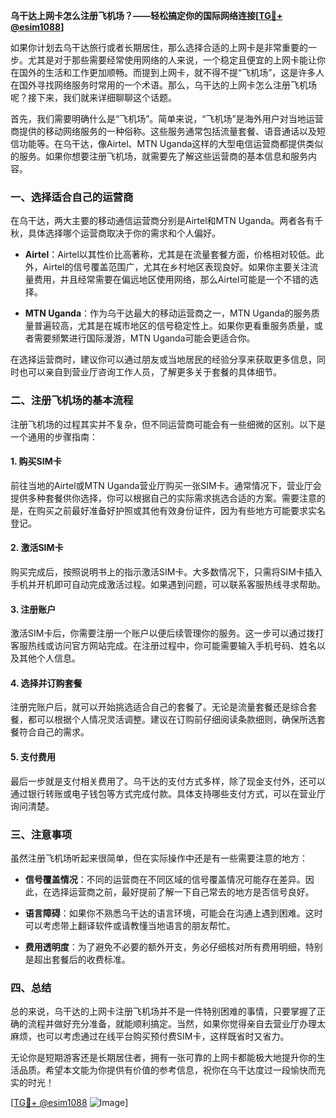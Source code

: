 **乌干达上网卡怎么注册飞机场？——轻松搞定你的国际网络连接[[TG💪+ @esim1088](https://t.me/s/esim1088)]**

如果你计划去乌干达旅行或者长期居住，那么选择合适的上网卡是非常重要的一步。尤其是对于那些需要经常使用网络的人来说，一个稳定且便宜的上网卡能让你在国外的生活和工作更加顺畅。而提到上网卡，就不得不提“飞机场”，这是许多人在国外寻找网络服务时常用的一个术语。那么，乌干达的上网卡怎么注册飞机场呢？接下来，我们就来详细聊聊这个话题。

首先，我们需要明确什么是“飞机场”。简单来说，“飞机场”是海外用户对当地运营商提供的移动网络服务的一种俗称。这些服务通常包括流量套餐、语音通话以及短信功能等。在乌干达，像Airtel、MTN Uganda这样的大型电信运营商都提供类似的服务。如果你想要注册飞机场，就需要先了解这些运营商的基本信息和服务内容。

### 一、选择适合自己的运营商

在乌干达，两大主要的移动通信运营商分别是Airtel和MTN Uganda。两者各有千秋，具体选择哪个运营商取决于你的需求和个人偏好。

- **Airtel**：Airtel以其性价比高著称，尤其是在流量套餐方面，价格相对较低。此外，Airtel的信号覆盖范围广，尤其在乡村地区表现良好。如果你主要关注流量费用，并且经常需要在偏远地区使用网络，那么Airtel可能是一个不错的选择。
  
- **MTN Uganda**：作为乌干达最大的移动运营商之一，MTN Uganda的服务质量普遍较高，尤其是在城市地区的信号稳定性上。如果你更看重服务质量，或者需要频繁进行国际漫游，MTN Uganda可能会更适合你。

在选择运营商时，建议你可以通过朋友或当地居民的经验分享来获取更多信息，同时也可以亲自到营业厅咨询工作人员，了解更多关于套餐的具体细节。

### 二、注册飞机场的基本流程

注册飞机场的过程其实并不复杂，但不同运营商可能会有一些细微的区别。以下是一个通用的步骤指南：

#### 1. 购买SIM卡
前往当地的Airtel或MTN Uganda营业厅购买一张SIM卡。通常情况下，营业厅会提供多种套餐供你选择，你可以根据自己的实际需求挑选合适的方案。需要注意的是，在购买之前最好准备好护照或其他有效身份证件，因为有些地方可能要求实名登记。

#### 2. 激活SIM卡
购买完成后，按照说明书上的指示激活SIM卡。大多数情况下，只需将SIM卡插入手机并开机即可自动完成激活过程。如果遇到问题，可以联系客服热线寻求帮助。

#### 3. 注册账户
激活SIM卡后，你需要注册一个账户以便后续管理你的服务。这一步可以通过拨打客服热线或访问官方网站完成。在注册过程中，你可能需要输入手机号码、姓名以及其他个人信息。

#### 4. 选择并订购套餐
注册完账户后，就可以开始挑选适合自己的套餐了。无论是流量套餐还是综合套餐，都可以根据个人情况灵活调整。建议在订购前仔细阅读条款细则，确保所选套餐符合自己的需求。

#### 5. 支付费用
最后一步就是支付相关费用了。乌干达的支付方式多样，除了现金支付外，还可以通过银行转账或电子钱包等方式完成付款。具体支持哪些支付方式，可以在营业厅询问清楚。

### 三、注意事项

虽然注册飞机场听起来很简单，但在实际操作中还是有一些需要注意的地方：

- **信号覆盖情况**：不同的运营商在不同区域的信号覆盖情况可能存在差异。因此，在选择运营商之前，最好提前了解一下自己常去的地方是否信号良好。
  
- **语言障碍**：如果你不熟悉乌干达的语言环境，可能会在沟通上遇到困难。这时可以考虑带上翻译软件或请教懂当地语言的朋友帮忙。

- **费用透明度**：为了避免不必要的额外开支，务必仔细核对所有费用明细，特别是超出套餐后的收费标准。

### 四、总结

总的来说，乌干达的上网卡注册飞机场并不是一件特别困难的事情，只要掌握了正确的流程并做好充分准备，就能顺利搞定。当然，如果你觉得亲自去营业厅办理太麻烦，也可以考虑通过在线平台购买预付费SIM卡，这样既省时又省力。

无论你是短期游客还是长期居住者，拥有一张可靠的上网卡都能极大地提升你的生活品质。希望本文能为你提供有价值的参考信息，祝你在乌干达度过一段愉快而充实的时光！

[[TG💪+ @esim1088](https://t.me/s/esim1088) ![Image](https://i.postimg.cc/4NQfJmqS/Snipaste-2025-05-13-00-14-12.png)]